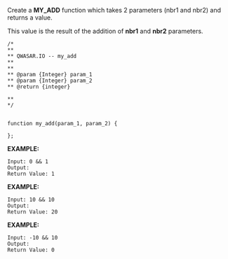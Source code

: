 Create a ****MY_ADD**** function which takes 2 parameters (nbr1 and nbr2) and returns a value.

 This value is the result of the addition of ****nbr1**** and ****nbr2**** parameters.

	/*
	**
	** QWASAR.IO -- my_add
	**
	**
	** @param {Integer} param_1
	** @param {Integer} param_2
	** @return {integer}
	
	**
	*/
	
	
	function my_add(param_1, param_2) {
	
	};


****EXAMPLE:****

	Input: 0 && 1
	Output: 
	Return Value: 1	

****EXAMPLE:****

	Input: 10 && 10
	Output: 
	Return Value: 20

****EXAMPLE:****

	Input: -10 && 10
	Output: 
	Return Value: 0


